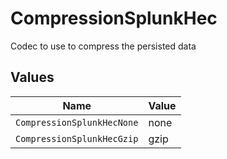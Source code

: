 # CompressionSplunkHec

Codec to use to compress the persisted data


## Values

| Name                       | Value                      |
| -------------------------- | -------------------------- |
| `CompressionSplunkHecNone` | none                       |
| `CompressionSplunkHecGzip` | gzip                       |